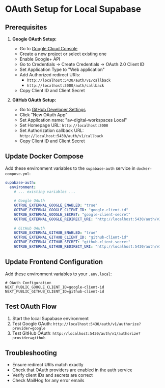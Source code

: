 # OAuth Setup for Local Supabase

## Prerequisites

1. **Google OAuth Setup:**
   - Go to [Google Cloud Console](https://console.cloud.google.com/)
   - Create a new project or select existing one
   - Enable Google+ API
   - Go to Credentials → Create Credentials → OAuth 2.0 Client ID
   - Set Application Type to "Web application"
   - Add Authorized redirect URIs:
     - `http://localhost:5430/auth/v1/callback`
     - `http://localhost:3000/auth/callback`
   - Copy Client ID and Client Secret

2. **GitHub OAuth Setup:**
   - Go to [GitHub Developer Settings](https://github.com/settings/developers)
   - Click "New OAuth App"
   - Set Application name: "av-digital-workspaces Local"
   - Set Homepage URL: `http://localhost:3000`
   - Set Authorization callback URL: `http://localhost:5430/auth/v1/callback`
   - Copy Client ID and Client Secret

## Update Docker Compose

Add these environment variables to the `supabase-auth` service in `docker-compose.yml`:

```yaml
supabase-auth:
  environment:
    # ... existing variables ...
    
    # Google OAuth
    GOTRUE_EXTERNAL_GOOGLE_ENABLED: "true"
    GOTRUE_EXTERNAL_GOOGLE_CLIENT_ID: "google-client-id"
    GOTRUE_EXTERNAL_GOOGLE_SECRET: "google-client-secret"
    GOTRUE_EXTERNAL_GOOGLE_REDIRECT_URI: "http://localhost:5430/auth/v1/callback"
    
    # GitHub OAuth
    GOTRUE_EXTERNAL_GITHUB_ENABLED: "true"
    GOTRUE_EXTERNAL_GITHUB_CLIENT_ID: "github-client-id"
    GOTRUE_EXTERNAL_GITHUB_SECRET: "github-client-secret"
    GOTRUE_EXTERNAL_GITHUB_REDIRECT_URI: "http://localhost:5430/auth/v1/callback"
```

## Update Frontend Configuration

Add these environment variables to your `.env.local`:

```env
# OAuth Configuration
NEXT_PUBLIC_GOOGLE_CLIENT_ID=google-client-id
NEXT_PUBLIC_GITHUB_CLIENT_ID=github-client-id
```

## Test OAuth Flow

1. Start the local Supabase environment
2. Test Google OAuth: `http://localhost:5430/auth/v1/authorize?provider=google`
3. Test GitHub OAuth: `http://localhost:5430/auth/v1/authorize?provider=github`

## Troubleshooting

- Ensure redirect URIs match exactly
- Check that OAuth providers are enabled in the auth service
- Verify client IDs and secrets are correct
- Check MailHog for any error emails 